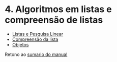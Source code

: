 # 4. Algoritmos em listas e compreensão de listas


* [Listas e Pesquisa Linear](01_IteradoresLista.md)
* [Compreensão da lista](02_List_Comprehension.md)
* [Objetos](03_Objetos.md)

Retono ao [sumario do manual](/Notas/Conteudo.md)